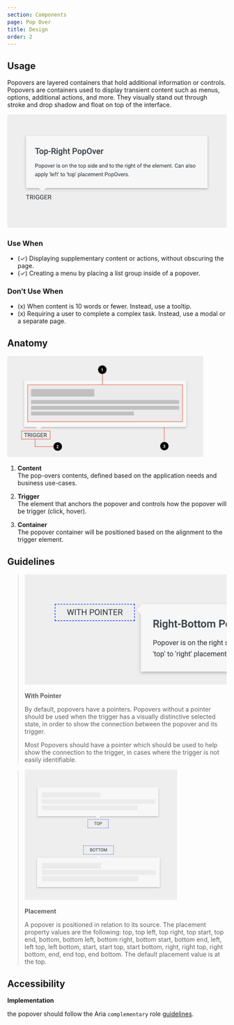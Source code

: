 ```yaml
---
section: Components
page: Pop Over
title: Design
order: 2
---
```


## Usage

<novo-grid columns="2" align="start" gap="2rem">
<div>

Popovers are layered containers that hold additional information or controls. Popovers are containers used to display transient content such as menus, options, additional actions, and more. They visually stand out through stroke and drop shadow and float on top of the interface.


</div>

<img src="assets/images/PopoverOverview.png"/>

<div>

### Use When

- (✓) Displaying supplementary content or actions, without obscuring the page.
- (✓) Creating a menu by placing a list group inside of a popover.

</div>
<div>

### Don′t Use When

- (x) When content is 10 words or fewer. Instead, use a tooltip.
- (x) Requiring a user to complete a complex task. Instead, use a modal or a separate page.

</div>
</novo-grid>

## Anatomy

<novo-grid columns="2" align="start" gap="2rem">

<img src="assets/images/PopoverAnatomy.png" width="450">

<div>

1. **Content**<br>
   The pop-overs contents, defined based on the application needs and business use-cases.

1. **Trigger**<br>
   The element that anchors the popover and controls how the popover will be trigger (click, hover).

1. **Container**<br>
   The popover container will be positioned based on the alignment to the trigger element.

</div>
</novo-grid>


## Guidelines

<novo-grid columns="2" align="start" gap="2rem">

> ![placeholder](assets/images/PopoverPointer.png)
>
> **With Pointer**
>
> By default, popovers have a pointers. Popovers without a pointer should be used when the trigger has a visually distinctive selected state, in order to show the connection between the popover and its trigger.
>
> Most Popovers should have a pointer which should be used to help show the connection to the trigger, in cases where the trigger is not easily identifiable.

> ![placeholder](assets/images/PopoverPosition.png)
>
> **Placement**
>
> A popover is positioned in relation to its source. The placement property values are the following: top, top left, top right, top start, top end, bottom, bottom left, bottom right, bottom start, bottom end, left, left top, left bottom, start, start top, start bottom, right, right top, right bottom, end, end top, end bottom. The default placement value is at the top.


</novo-grid>

## Accessibility

**Implementation**

the popover should follow the Aria `complementary` role [guidelines](https://developer.mozilla.org/en-US/docs/Web/Accessibility/ARIA/Roles/complementary_role).
